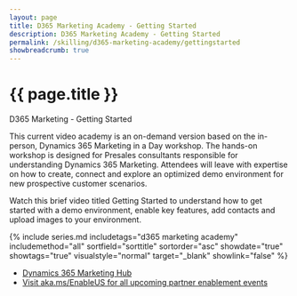 ```yaml
---
layout: page
title: D365 Marketing Academy - Getting Started
description: D365 Marketing Academy - Getting Started
permalink: /skilling/d365-marketing-academy/gettingstarted
showbreadcrumb: true
---
```


# {{ page.title }}

D365 Marketing - Getting Started

This current video academy is an on-demand version based on the in-person, Dynamics 365 Marketing in a Day workshop. The hands-on workshop is designed for Presales consultants responsible for understanding Dynamics 365 Marketing. Attendees will leave with expertise on how to create, connect and explore an optimized demo environment for new prospective customer scenarios.

Watch this brief video titled Getting Started to understand how to get started with a demo environment, enable key features, add contacts and upload images to your environment. 

 {% include series.md 
    includetags="d365 marketing academy" includemethod="all" 
    sortfield="sorttitle" sortorder="asc" showdate="true" showtags="true" 
    visualstyle="normal" target="_blank" showlink="false"
%}
* <a href="https://learn.microsoft.com/en-us/dynamics365/marketing/help-hub" target="_blank">Dynamics 365 Marketing Hub
* <a href="https://www.microsoft.com/partner-training/en-us" target="_blank">Visit aka.ms/EnableUS for all upcoming partner enablement events
